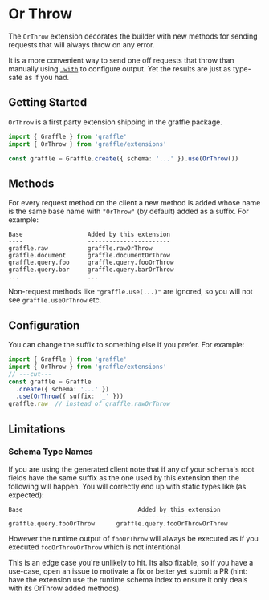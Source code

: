 # Or Throw

<!--@include: @/guides/_example_links/extension_or-throw.md-->

The `OrThrow` extension decorates the builder with new methods for sending requests that will always throw on any error.

It is a more convenient way to send one off requests that throw than manually using [`.with`](../methods/with.md) to configure output. Yet the results are just as type-safe as if you had.

## Getting Started

`OrThrow` is a first party extension shipping in the graffle package.

```ts twoslash
import { Graffle } from 'graffle'
import { OrThrow } from 'graffle/extensions'

const graffle = Graffle.create({ schema: '...' }).use(OrThrow())
```

## Methods

For every request method on the client a new method is added whose name is the same base name with `"OrThrow"` (by default) added as a suffix. For example:

```
Base                  Added by this extension
----                  -----------------------
graffle.raw           graffle.rawOrThrow
graffle.document      graffle.documentOrThrow
graffle.query.foo     graffle.query.fooOrThrow
graffle.query.bar     graffle.query.barOrThrow
...                   ...
```

Non-request methods like `"graffle.use(...)"` are ignored, so you will not see `graffle.useOrThrow` etc.

## Configuration

You can change the suffix to something else if you prefer. For example:

```ts twoslash
import { Graffle } from 'graffle'
import { OrThrow } from 'graffle/extensions'
// ---cut---
const graffle = Graffle
  .create({ schema: '...' })
  .use(OrThrow({ suffix: '_' }))
graffle.raw_ // instead of graffle.rawOrThrow
```

## Limitations

### Schema Type Names

If you are using the generated client note that if any of your schema's root fields have the same suffix as the one used by this extension then the following will happen. You will correctly end up with static types like (as expected):

```
Base                  				Added by this extension
----                  				-----------------------
graffle.query.fooOrThrow      graffle.query.fooOrThrowOrThrow
```

However the runtime output of `fooOrThrow` will always be executed as if you executed `fooOrThrowOrThrow` which is not intentional.

This is an edge case you're unlikely to hit. Its also fixable, so if you have a use-case, open an issue to motivate a fix or better yet submit a PR (hint: have the extension use the runtime schema index to ensure it only deals with its OrThrow added methods).
